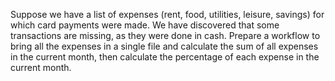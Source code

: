 Suppose we have a list of expenses (rent, food, utilities, leisure, savings) for which card payments were made. We have discovered that some transactions are missing, as they were done in cash. Prepare a workflow to bring all the expenses in a single file and calculate the sum of all expenses in the current month, then calculate the percentage of each expense in the current month.
